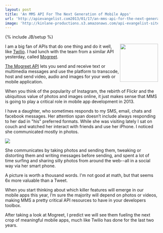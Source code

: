 ```yaml
---
layout: post
title: 'An MMS API For The Next Generation of Mobile Apps'
url: 'http://apievangelist.com2013/01/17/an-mms-api-for-the-next-generation-of-mobile-apps/'
image: 'http://kinlane-productions.s3.amazonaws.com/api-evangelist-site/blog/mogreet-logo.jpg'
---
```

{% include JB/setup %}
<p>
     <a href="https://developer.mogreet.com/" target="_blank"><img src="https://s3.amazonaws.com/kinlane-productions/api-evangelist/mogreet/mogreet-logo.jpg"  width="125" align="right" /></a>
</p>
<p>
     I am a big fan of APIs that do one thing and do it well, like <a href="http://www.twilio.com/">Twilio</a>. I had lunch with the team from a similar API yesterday, called <a title="Mogreet" href="https://developer.mogreet.com/">Mogreet</a>.
</p>
<p>
     <a title="Mogree API" href="https://developer.mogreet.com/">The Mogreet API</a> lets you send and receive text or multimedia messages and use the platform to transcode, host and send video, audio and images for your web or mobile application.
</p>
<p>
     When you think of the popularity of Instagram, the rebirth of Flickr and the ubiquitous value of photos and images online, it just makes sense that MMS is going to play a critical role in mobile app development in 2013.
</p>
<p>
     I have a daughter, who sometimes responds to my SMS, email, chats and facebook messages. Her attention span doesn’t include always responding to her dad in "his" preferred formats. While she was visiting lately I sat on couch and watched her interact with friends and use her iPhone. I noticed she communicated mostly in photos.
</p>
<p>
     <a href="https://developer.mogreet.com/" target="_blank"><img src="https://s3.amazonaws.com/kinlane-productions/api-evangelist/mogreet/mogreet-api-mms.png"  /></a>
</p>
<p>
     She communicates by taking photos and sending them, tweaking or distorting them and writing messages before sending, and spent a lot of time surfing and sharing silly photos from around the web--all in a social way via her smart phone.
</p>
<p>
     A picture is worth a thousand words. I'm not good at math, but that seems 6x more valuable than a Tweet.
</p>
<p>
     When you start thinking about which killer features will emerge in our mobile apps this year, I’m sure the majority will depend on photos or videos, making MMS a pretty critical API resources to have in your developers toolbox.
</p>
<p>
     After taking a look at Mogreet, I predict we will see them fueling the next crop of meaningful mobile apps, much like Twilio has done for the last two years.
</p>

